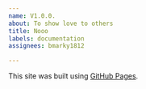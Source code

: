 ```yaml
---
name: V1.0.0.
about: To show love to others
title: Nooo
labels: documentation
assignees: bmarky1812

---
```


This site was built using [GitHub Pages](https://pages.github.com/).

